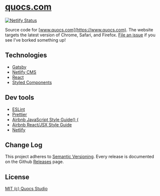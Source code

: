 # [quocs.com](https://www.quocs.com)

[![Netlify Status](https://api.netlify.com/api/v1/badges/dbe2996d-402e-46ca-9aca-803a2af40cde/deploy-status)](https://app.netlify.com/sites/bkdev98/deploys)

Source code for [www.quocs.com](https://www.quocs.com). The website targets the latest version of Chrome, Safari, and Firefox. [File an issue](https://github.com/quocs-studio/site/issues) if you see I've borked something up!

## Technologies

- [Gatsby](https://github.com/gatsbyjs/gatsby)
- [Netlify CMS](https://github.com/netlify/netlify-cms)
- [React](https://github.com/facebook/react)
- [Styled Components](https://github.com/styled-components/styled-components)

## Dev tools

- [ESLint](https://github.com/eslint/eslint)
- [Prettier](https://github.com/prettier/prettier)
- [Airbnb JavaScript Style Guide() {](https://github.com/airbnb/javascript)
- [Airbnb React/JSX Style Guide](https://github.com/airbnb/javascript/tree/master/react)
- [Netlify](https://www.netlify.com)

## Change Log

This project adheres to [Semantic Versioning](http://semver.org/). Every release is documented on the Github [Releases](https://github.com/quocs-studio/site/releases) page.

## License

[MIT (c) Quocs Studio](https://github.com/quocs-studio/site/blob/master/LICENSE)
